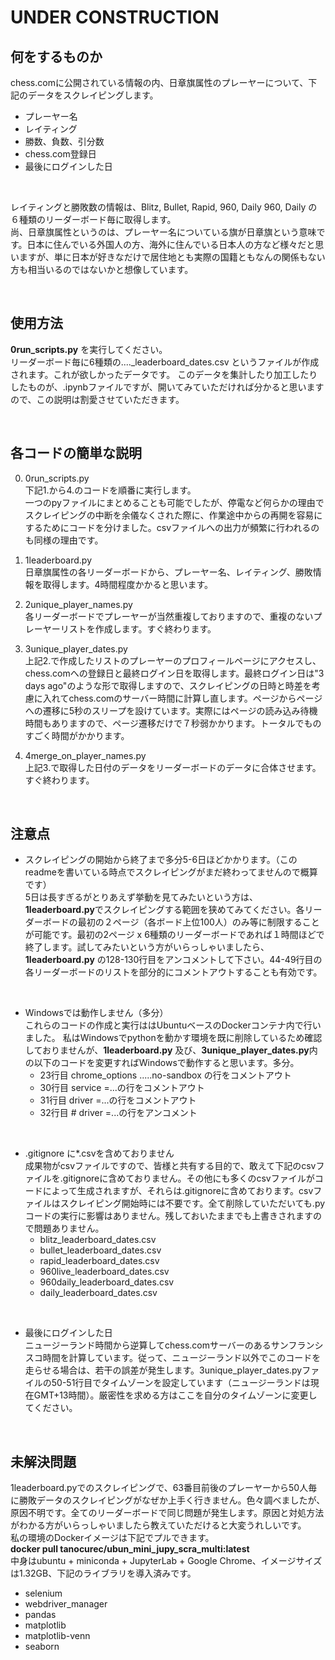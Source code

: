 # UNDER CONSTRUCTION

## 何をするものか
chess.comに公開されている情報の内、日章旗属性のプレーヤーについて、下記のデータをスクレイピングします。<br>
* プレーヤー名
* レイティング
* 勝数、負数、引分数
* chess.com登録日
* 最後にログインした日

<br>

レイティングと勝敗数の情報は、Blitz, Bullet, Rapid, 960, Daily 960, Daily の６種類のリーダーボード毎に取得します。<br>
尚、日章旗属性というのは、プレーヤー名についている旗が日章旗という意味です。日本に住んでいる外国人の方、海外に住んでいる日本人の方など様々だと思いますが、単に日本が好きなだけで居住地とも実際の国籍ともなんの関係もない方も相当いるのではないかと想像しています。<br>

<br>

## 使用方法
**0run_scripts.py** を実行してください。<br>
リーダーボード毎に6種類の...._leaderboard_dates.csv というファイルが作成されます。これが欲しかったデータです。
このデータを集計したり加工したりしたものが、.ipynbファイルですが、開いてみていただければ分かると思いますので、この説明は割愛させていただきます。<br>

<br>

## 各コードの簡単な説明
0. 0run_scripts.py<br>
下記1.から4.のコードを順番に実行します。<br>
一つのpyファイルにまとめることも可能でしたが、停電など何らかの理由でスクレイピングの中断を余儀なくされた際に、作業途中からの再開を容易にするためにコードを分けました。csvファイルへの出力が頻繁に行われるのも同様の理由です。<br>

1. 1leaderboard.py<br>
日章旗属性の各リーダーボードから、プレーヤー名、レイティング、勝敗情報を取得します。4時間程度かかると思います。<br>

2. 2unique_player_names.py<br>
各リーダーボードでプレーヤーが当然重複しておりますので、重複のないプレーヤーリストを作成します。すぐ終わります。<br>

3. 3unique_player_dates.py<br>
上記2.で作成したリストのプレーヤーのプロフィールページにアクセスし、chess.comへの登録日と最終ログイン日を取得します。最終ログイン日は"3 days ago"のような形で取得しますので、スクレイピングの日時と時差を考慮に入れてchess.comのサーバー時間に計算し直します。ページからページへの遷移に5秒のスリープを設けています。実際にはページの読み込み待機時間もありますので、ページ遷移だけで７秒弱かかります。トータルでものすごく時間がかかります。<br>

4. 4merge_on_player_names.py<br>
上記3.で取得した日付のデータをリーダーボードのデータに合体させます。すぐ終わります。<br>
<br>

## 注意点
* スクレイピングの開始から終了まで多分5-6日ほどかかります。（このreadmeを書いている時点でスクレイピングがまだ終わってませんので概算です）<br>
5日は長すぎるがとりあえず挙動を見てみたいという方は、**1leaderboard.py**でスクレイピングする範囲を狭めてみてください。各リーダーボードの最初の２ページ（各ボード上位100人）のみ等に制限することが可能です。最初の2ページ x 6種類のリーダーボードであれば１時間ほどで終了します。試してみたいという方がいらっしゃいましたら、**1leaderboard.py** の128-130行目をアンコメントして下さい。44-49行目の各リーダーボードのリストを部分的にコメントアウトすることも有効です。<br>
<br>

* Windowsでは動作しません（多分）<br>
これらのコードの作成と実行ははUbuntuベースのDockerコンテナ内で行いました。
私はWindowsでpythonを動かす環境を既に削除しているため確認しておりませんが、**1leaderboard.py** 及び、**3unique_player_dates.py**内の以下のコードを変更すればWindowsで動作すると思います。多分。<br>
  * 23行目 chrome_options .....no-sandbox の行をコメントアウト
  * 30行目 service =...の行をコメントアウト
  * 31行目 driver =...の行をコメントアウト
  * 32行目 # driver =...の行をアンコメント<br>
<br>

* .gitignore に*.csvを含めておりません<br>
成果物がcsvファイルですので、皆様と共有する目的で、敢えて下記のcsvファイルを.gitignoreに含めておりません。その他にも多くのcsvファイルがコードによって生成されますが、それらは.gitignoreに含めております。csvファイルはスクレイピング開始時には不要です。全て削除していただいても.pyコードの実行に影響はありません。残しておいたままでも上書きされますので問題ありません。<br>
  * blitz_leaderboard_dates.csv
  * bullet_leaderboard_dates.csv
  * rapid_leaderboard_dates.csv
  * 960live_leaderboard_dates.csv
  * 960daily_leaderboard_dates.csv
  * daily_leaderboard_dates.csv<br>
<br>

* 最後にログインした日<br>
ニュージーランド時間から逆算してchess.comサーバーのあるサンフランシスコ時間を計算しています。従って、ニュージーランド以外でこのコードを走らせる場合は、若干の誤差が発生します。3unique_player_dates.pyファイルの50-51行目でタイムゾーンを設定しています（ニュージーランドは現在GMT+13時間）。厳密性を求める方はここを自分のタイムゾーンに変更してください。<br>

<br>

## 未解決問題<br>
1leaderboard.pyでのスクレイピングで、63番目前後のプレーヤーから50人毎に勝敗データのスクレイピングがなぜか上手く行きません。色々調べましたが、原因不明です。全てのリーダーボードで同じ問題が発生します。原因と対処方法がわかる方がいらっしゃいましたら教えていただけると大変うれしいです。<br>
私の環境のDockerイメージは下記でプルできます。<br>
**docker pull tanocurec/ubun_mini_jupy_scra_multi:latest**<br>
中身はubuntu + miniconda + JupyterLab + Google Chrome、イメージサイズは1.32GB、下記のライブラリを導入済みです。<br>

* selenium
* webdriver_manager
* pandas
* matplotlib
* matplotlib-venn
* seaborn